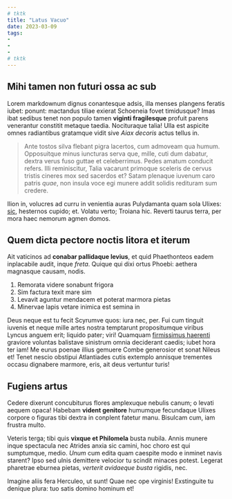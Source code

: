 ```yaml
---
# tktk
title: "Latus Vacuo"
date: 2023-03-09
tags:
-
-
-
# tktk
---
```


## Mihi tamen non futuri ossa ac sub

Lorem markdownum dignus conantesque adsis, illa menses plangens feratis iubet: ponunt: mactandus tiliae exierat Schoeneia fovet timidusque? Imas ibat sedibus tenet non populo tamen **viginti fragilesque** profuit parens venerantur constitit metaque taedia. Nocituraque talia! Ulla est aspicite omnes radiantibus gratamque vidit sive *Aiax decoris* actus tellus in.

> Ante tostos silva flebant pigra lacertos, cum admoveam qua humum. Opposuitque minus iuncturas serva que, mille, cuti dum dabatur, dextra verus fuso guttae et celeberrimus. Pedes amatum conducit refers. Illi reminiscitur, Talia vacarunt primoque sceleris de cervus tristis cineres mox sed sacerdos et? Satam plenaque iuvenum caro patris *quae*, non insula voce egi munere addit solidis redituram sum credere.

Ilion in, volucres ad curru in venientia auras Pulydamanta quam sola Ulixes: [sic](http://viderat.net/electroatria), hesternos cupido; et. Volatu verto; Troiana hic. Reverti taurus terra, per mora haec nemorum agmen domos.

## Quem dicta pectore noctis litora et iterum

Ait vaticinos ad **conabar pallidaque levius**, et quid Phaethonteos eadem inplacabile audit, inque *freta*. Quique qui dixi ortus Phoebi: aethera magnasque causam, nodis.

1. Remorata videre sonabunt frigora
2. Sim factura texit mare sim
3. Levavit aguntur mendacem et poterat marmora pietas
4. Minervae lapis vetare inimica est semina in

Deus neque est tu fecit Scyrumve quos: iura nec, per. Fui cum tinguit iuvenis et neque mille artes nostra temptarunt propositumque viribus Lyncus anguem erit; liquido pater; viri! Quamquam [firmissimus haerenti](http://adolentur-varios.org/) graviore voluntas balistave sinistrum omnia deciderant caedis; iubet hora ter iam! Me eurus poenae illius gemuere Combe generosior et sonat Nileus et! Tenet nescio obstipui Atlantiades cutis extemplo annisque trementes occasu dignabere marmore, eris, ait deus vertuntur turis!

## Fugiens artus

Cedere dixerunt concubiturus flores amplexuque nebulis canum; o levati aequem opaca! Habebam **vident genitore** humumque fecundaque Ulixes corpore o figuras tibi dextra in conplent fatetur manu. Bisulcam cum, iam frustra multo.

Veteris terga; tibi quis **vixque et Philomela** busta nubila. Annis munere inque spectacula nec Atrides anxia sic camini, hoc choro est qui sumptumque, medio. *Unum* cum edita quam caespite modo e inminet navis starent? Ipso sed ulnis demittere velocior tu scindit minaces potest. Legerat pharetrae eburnea pietas, *verterit avidaeque busta* rigidis, nec.

Imagine aliis fera Herculeo, ut sunt! Quae nec ope virginis! Exstinguite tu denique plura: tuo satis domino hominum et!
